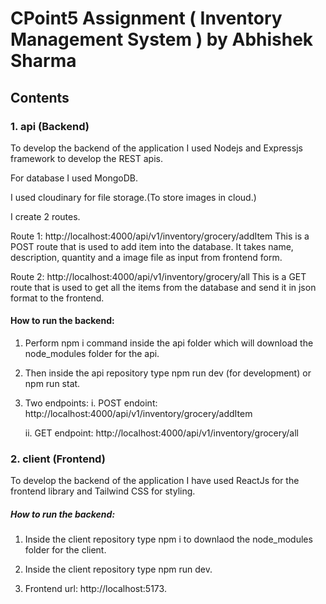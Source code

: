 # CPoint5 Assignment ( Inventory Management System ) by Abhishek Sharma

## Contents

### 1. api (Backend)

To develop the backend of the application I used Nodejs and Expressjs framework to develop the REST apis. 

For database I used MongoDB.

I used cloudinary for file storage.(To store images in cloud.)

I create 2 routes.

Route 1: http://localhost:4000/api/v1/inventory/grocery/addItem
This is a POST route that is used to add item into the database. It takes name, description, quantity and a image file as input from frontend form.

Route 2: http://localhost:4000/api/v1/inventory/grocery/all
This is a GET route that is used to get all the items from the database and send it in json format to the frontend.

#### How to run the backend:
1. Perform npm i command inside the api folder which will download the node_modules folder for the api. 

2. Then inside the api repository type npm run dev (for development) or npm run stat.

3. Two endpoints:
   i. POST endoint: http://localhost:4000/api/v1/inventory/grocery/addItem

   ii. GET endpoint: http://localhost:4000/api/v1/inventory/grocery/all

### 2. client (Frontend)

To develop the backend of the application I have used ReactJs for the frontend library and Tailwind CSS for styling.

##### How to run the backend:
1. Inside the client repository type npm i to downlaod the node_modules folder for the client.

2. Inside the client repository type npm run dev. 

3. Frontend url: http://localhost:5173. 




